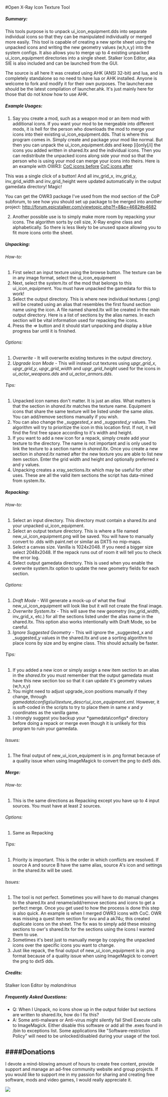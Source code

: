 #Open X-Ray Icon Texture Tool

##### Summary:
This tools purpose is to unpack ui_icon_equipment.dds into separate individual icons so that they can 
be manipulated individually or merged more easily. This tool is capable of creating a new sprite sheet
using the unpacked icons and writing the new geometry values (w,h,x,y) into the system configs. It also
allows you to merge up to 4 existing unpacked ui_icon_equipment directories into a single sheet.
Stalker Icon Editor, aka SIE is also included and can be launched from the GUI.

The source is all here It was created using AHK (ANSI 32-bit) and lua, and is completely standalone so no need to have lua or AHK installed. Anyone is welcome to fork and modify it for their own purposes. The launcher.exe should be the latest compilation of launcher.ahk. It's just mainly here for those that do not know how to use AHK.

##### Example Usages:
1. Say you create a mod, such as a weapon mod or an item mod with additional icons. If you want your mod to be mergeable into different mods, it is hell for the person who downloads the mod to merge your icons into their existing ui_icon_equipment.dds. That is where this program comes in. Simply create and package your mod like normal. But then you can unpack the ui_icon_equipment.dds and keep [i]only[/i] the icons you added written in shared.ltx and the individual icons. Then you can redistribute the unpacked icons along side your mod so that the person who is using your mod can merge your icons into theirs. Here is an example with OWR3:
[CoC icons before](http://www.epicstalker.com/uploads/stalker/misc/coc_ui_icon_equipment.png)
[CoC icons after](http://www.epicstalker.com/uploads/stalker/misc/owr_ui_icon_equipment.png)

 This was a single click of a button! And all inv_grid_x, inv_grid_y, inv_grid_width and inv_grid_height were updated automatically in the output gamedata directory! Magic!

 You can get the OWR3 package I've used from the mod section of the CoP subforum, to see how you should set up package to be merged into another project: http://forum.epicstalker.com/viewtopic.php?f=8&p=4682#p4682

2. Another possible use is to simply make more room by repacking your icons. The algorithm sorts by cell size, X-Ray engine class and alphabetically. So there is less likely to be unused space allowing you to fit more icons onto the sheet.


##### Unpacking:
###### How-to:
1. First select an input texture using the browse button. The texture can be in any image format, select the ui_icon_equipment
2. Next, select the system.ltx of the mod that belongs to this ui_icon_equipment. You must have unpacked the gamedata for this to work!
3. Select the output directory. This is where new individual textures (.png) will be created using an alias that resembles the first found section name using the icon. A file named shared.ltx will be created in the main output directory. Here is a list of sections by the alias names. In each section will be vital information used for repacking the icons. 
4. Press the *=>* button and it should start unpacking and display a blue progress bar until it is finished.

###### Options:
 1. *Overwrite* - It will overwrite existing textures in the output directory.
 2. *Upgrade Icon Mode* - This will instead cut textures using *upgr_grid_x*, *upgr_grid_y*, *upgr_grid_width* and *upgr_grid_height* used for the icons in *ui_actor_weapons.dds* and *ui_actor_armors.dds*.

###### Tips:
1. Unpacked icon names don't matter. It is just an *alias*. What matters is that the section in *shared.ltx* matches the texture name. Equipment icons that share the same texture will be listed under the same *alias*. You can add/remove sections manually if you wish.
2. You can also change the *_suggested_x* and *_suggested_y* values. The algorithm will try to prioritize the icon in this location first. If not, it will find the first free space according to it's width and height.
3. If you want to add a new icon for a repack, simply create add your texture to the directory. The name is not important and is only used to link the texture to a section name in *shared.ltx*. Once you create a new section in *shared.ltx* named after the new texture you are able to list new item section. Enter the grid width and height and optionally preferred x and y values.	
4. Unpacking creates a xray_sections.ltx which may be useful for other uses. These are all the valid item sections the script has data-mined from system.ltx.
		
##### Repacking:
###### How-to:
1. Select an input directory. This directory must contain a shared.ltx and your unpacked ui_icon_equipment.
2. Select an output texture directory. This is where a file named new_ui_icon_equipment.png will be saved. You will have to manually convert to .dds with paint.net or similar as DXT5 no mip-maps.
3. Select a canvas size. Vanilla is 1024x2048. If you need a bigger size select 2048x2048. If the repack runs out of room it will tell you to check the error log.
4. Select output gamedata directory. This is used when you enable the overwrite system.ltx option to update the new geometry fields for each section.
	
###### Options:
1. *Draft Mode* - Will generate a mock-up of what the final new_ui_icon_equipment will look like but it will not create the final image.
2. *Overwrite System.ltx* - This will save the new geometry (inv_grid_width, inv_grid_x, etc.) for all the sections listed under the alias name in the shared.ltx. This option also works intentionally with Draft Mode, so be careful.
3. *Ignore Suggested Geometry* - This will ignore the _suggested_x and _suggested_y values in the shared.ltx and use a sorting algorithm to place icons by size and by engine class. This should actually be faster.
		
###### Tips:
1. If you added a new icon or simply assign a new item section to an alias in the *shared.ltx* you must remember that the output gamedata must have this new section too so that it can update it's geometry values (w,h,x,y)
2. You might need to adjust upgrade_icon positions manually if they change, through *gamedata\configs\ui\texture_descr\ui_icon_equipment.xml*. However, it is soft-coded in the scripts to try to place them in same *x* and *y* coordinates as the vanilla game.
3. I strongly suggest you backup your *gamedata\configs\* directory before doing a repack or merge even though it is unlikely for this program to ruin your gamedata.

###### Issues:
1. The final output of new_ui_icon_equipment is in .png format because of a quality issue when using ImageMagick to convert the png to dxt5 dds.

		
##### Merge:
###### How-to:
1. This is the same directions as Repacking except you have up to 4 input sources. You must have at least 2 sources.
	
###### Options:
1. Same as Repacking 
		
###### Tips:
1. Priority is important. This is the order in which conflicts are resolved. If source A and source B have the same alias, source A's icon and settings in the shared.ltx will be used.
	
###### Issues:
1. The tool is not perfect. Sometimes you will have to do manual changes to the shared.ltx and rename/add/remove sections and icons to get  a perfect merge. Once you get used to how the process is done this step is also quick. An example is when I merged OWR3 icons with CoC. OWR was missing a quest item section for svu and a ak74u; this created duplicate icons on the sheet. The fix was to simply add these missing sections to owr's shared.ltx for the sections using the icons I wanted them to use.
2. Sometimes it's best just to manually merge by copying the unpacked icons over the specific icons you want to change. 
3. Just like repack, the final output of new_ui_icon_equipment is in .png format because of a quality issue when using ImageMagick to convert the png to dxt5 dds.


##### Credits:
Stalker Icon Editor by *malandrinus*

##### Frequently Asked Questions:
 * Q: When I Unpack, no icons show up in the output folder but sections are written to shared.ltx, how do I fix this?
 * A: Some anti-malware or Anti-virus might silently fail Shell Execute calls to ImageMagick. Either disable this software or add all the .exes found in /bin to exceptions list. Some applications like "Software-restriction Policy" will need to be unlocked/disabled during your usage of the tool.

####Donations
---------
I devote a mind-blowing amount of hours to create free content, provide support and manage an ad-free community website and group projects. If you would like to support me in my passion for sharing and creating free software, mods and video games, I would really appreciate it.

[![](https://www.paypalobjects.com/en_US/i/btn/btn_donateCC_LG.gif)](https://www.paypal.com/cgi-bin/webscr?cmd=_s-xclick&hosted_button_id=U9XUD5PFHYR48)
